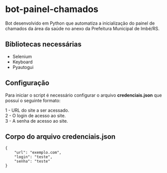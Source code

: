 # bot-painel-chamados
Bot desenvolvido em Python que automatiza a inicialização do painel de chamados da área da saúde no anexo da Prefeitura Municipal de Imbé/RS.

## Bibliotecas necessárias
* Selenium
* Keyboard
* Pyautogui
  
## Configuração
Para iniciar o script é necessário configurar o arquivo **credenciais.json** que possuí o seguinte formato:

1 - URL do site a ser acessado.</br>
2 - O login de acesso ao site.</br>
3 - A senha de acesso ao site.</br>

## Corpo do arquivo credenciais.json
    {
        "url": "exemplo.com",
        "login": "teste",
        "senha": "teste"
    }
